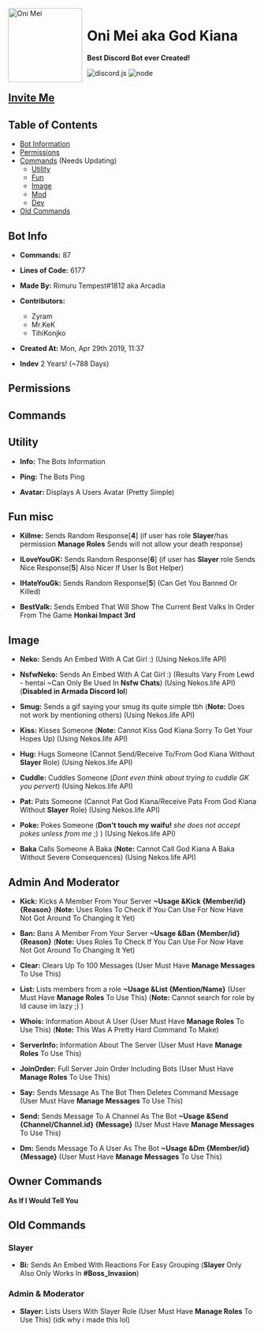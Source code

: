 <img width="150" height="150" align="left" style="float: left; margin: 0 10px 0 0;" alt="Oni Mei" src="https://cdn.discordapp.com/avatars/572386055928414208/e0b1a6e2af411acde9d9bb1477f2c6f1.png?size=1024">  

# Oni Mei aka God Kiana
<b>Best Discord Bot ever Created!</b>

![discord.js](https://img.shields.io/badge/discord.js-v12.5.3-brightgreen.svg) ![node](https://img.shields.io/badge/MeiCommando-v0.0.1-brightgreen.svg)

## [Invite Me](https://discord.com/api/oauth2/authorize?client_id=572386055928414208&permissions=339078230&scope=bot%20applications.commands)

## Table of Contents
- [Bot Information](#bot-info)
- [Permissions](#permissions)
- [Commands](#commands) (Needs Updating)
	* [Utility](#utility)
	* [Fun](#fun-misc)
	* [Image](#image)
	* [Mod](#admin-and-moderator)
	* [Dev](#owner-commands)
- [Old Commands](#old-commands)

## Bot Info

- **Commands:** 87

- **Lines of Code:** 6177

- **Made By:** Rimuru Tempest#1812 aka Arcadia

- **Contributors:**
  * Zyram
  * Mr.KeK 
  * TihiKonjko

- **Created At:** Mon, Apr 29th 2019, 11:37

- **Indev** 2 Years! (~788 Days)

## Permissions

## Commands

## Utility
- **Info:** The Bots Information

- **Ping:** The Bots Ping

- **Avatar:** Displays A Users Avatar (Pretty Simple)

## Fun misc
- **Killme:** Sends Random Response[**4**] (if user has role **Slayer**/has permission **Manage Roles** Sends will not allow your death response)

- **ILoveYouGK:** Sends Random Response[**6**] (if user has **Slayer** role Sends Nice Response[**5**] Also Nicer If User Is Bot Helper)

- **IHateYouGk:** Sends Random Response[**5**] (Can Get You Banned Or Killed)

- **BestValk:** Sends Embed That Will Show The Current Best Valks In Order From The Game **Honkai Impact 3rd**

## Image
- **Neko:** Sends An Embed With A Cat Girl :) (Using Nekos.life API)

- **NsfwNeko:** Sends An Embed With A Cat Girl :) (Results Vary From Lewd - hentai ~Can Only Be Used In **Nsfw Chats**) (Using Nekos.life API) (**Disabled in Armada Discord lol**)

- **Smug:** Sends a gif saying your smug its quite simple tbh (**Note:** Does not work by mentioning others) (Using Nekos.life API)

- **Kiss:** Kisses Someone (**Note:** Cannot Kiss God Kiana Sorry To Get Your Hopes Up) (Using Nekos.life API)

- **Hug:** Hugs Someone (Cannot Send/Receive To/From God Kiana Without **Slayer** Role) (Using Nekos.life API)

- **Cuddle:** Cuddles Someone (*Dont even think about trying to cuddle GK you pervert*) (Using Nekos.life API)

- **Pat:** Pats Someone (Cannot Pat God Kiana/Receive Pats From God Kiana Without **Slayer** Role) (Using Nekos.life API)

- **Poke:** Pokes Someone (**Don't touch my waifu!** *she does not accept pokes unless from me* ;) ) (Using Nekos.life API)

- **Baka** Calls Someone A Baka (**Note:** Cannot Call God Kiana A Baka Without Severe Consequences) (Using Nekos.life API)


## Admin And Moderator
- **Kick:** Kicks A Member From Your Server **~Usage &Kick {Member/id} {Reason}** (**Note:** Uses Roles To Check If You Can Use For Now Have Not Got Around To Changing It Yet)

- **Ban:** Bans A Member From Your Server **~Usage &Ban {Member/id} {Reason}** (**Note:** Uses Roles To Check If You Can Use For Now Have Not Got Around To Changing It Yet)

- **Clear:** Clears Up To 100 Messages (User Must Have **Manage Messages** To Use This)

- **List:** Lists members from a role **~Usage &List {Mention/Name}** (User Must Have **Manage Roles** To Use This) (**Note:** Cannot search for role by Id cause im lazy ;) )

- **Whois:** Information About A User (User Must Have **Manage Roles** To Use This) (**Note:** This Was A Pretty Hard Command To Make)

- **ServerInfo:** Information About The Server (User Must Have **Manage Roles** To Use This)

- **JoinOrder:** Full Server Join Order Including Bots (User Must Have **Manage Roles** To Use This)

- **Say:** Sends Message As The Bot Then Deletes Command Message (User Must Have **Manage Messages** To Use This)

- **Send:** Sends Message To A Channel As The Bot **~Usage &Send {Channel/Channel.id} {Message}** (User Must Have **Manage Messages** To Use This)

- **Dm:** Sends Message To A User As The Bot **~Usage &Dm {Member/id} {Message}** (User Must Have **Manage Messages** To Use This)

## Owner Commands
**As If I Would Tell You**

## Old Commands

### Slayer
- **Bi:** Sends An Embed With Reactions For Easy Grouping (**Slayer** Only Also Only Works In **#Boss_Invasion**)

### Admin & Moderator

- **Slayer:** Lists Users With Slayer Role (User Must Have **Manage Roles** To Use This) (idk why i made this lol)
